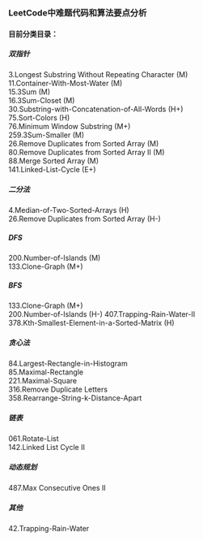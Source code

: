 ### LeetCode中难题代码和算法要点分析
#### 目前分类目录：
##### 双指针
3.Longest Substring Without Repeating Character (M)  
11.Container-With-Most-Water	(M)  
15.3Sum  (M)  
16.3Sum-Closet (M)  
30.Substring-with-Concatenation-of-All-Words (H+)  
75.Sort-Colors (H)    
76.Minimum Window Substring (M+)    
259.3Sum-Smaller (M)   
26.Remove Duplicates from Sorted Array (M)  
80.Remove Duplicates from Sorted Array II (M)  
88.Merge Sorted Array (M)  
141.Linked-List-Cycle (E+)   

##### 二分法
4.Median-of-Two-Sorted-Arrays	(H)  
26.Remove Duplicates from Sorted Array	(H-)

##### DFS
200.Number-of-Islands (M)  
133.Clone-Graph (M+)  

##### BFS
133.Clone-Graph (M+)  
200.Number-of-Islands (H-)
407.Trapping-Rain-Water-II	
378.Kth-Smallest-Element-in-a-Sorted-Matrix (H)  

##### 贪心法
84.Largest-Rectangle-in-Histogram	
85.Maximal-Rectangle	
221.Maximal-Square  
316.Remove Duplicate Letters  
358.Rearrange-String-k-Distance-Apart

##### 链表
061.Rotate-List  
142.Linked List Cycle II

##### 动态规划
487.Max Consecutive Ones II 

##### 其他
42.Trapping-Rain-Water	
